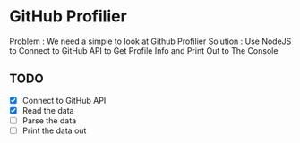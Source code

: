 # GitHub Profilier

Problem : We need a simple to look at Github Profilier
Solution : Use NodeJS to Connect to GitHub API to Get Profile Info and Print Out to The Console

## TODO

* [x] Connect to GitHub API
* [x] Read the data
* [ ] Parse the data
* [ ] Print the data out
